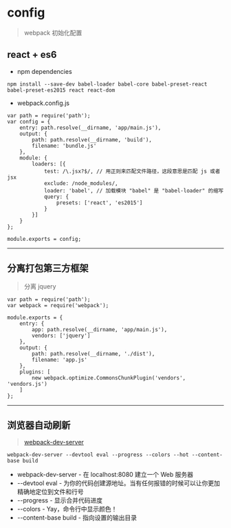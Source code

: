 # config
> webpack 初始化配置

## react + es6
* npm dependencies

`npm install --save-dev babel-loader babel-core babel-preset-react babel-preset-es2015 react react-dom`

* webpack.config.js

```
var path = require('path');
var config = {
    entry: path.resolve(__dirname, 'app/main.js'),
    output: {
        path: path.resolve(__dirname, 'build'),
        filename: 'bundle.js'
    },
    module: {
        loaders: [{
            test: /\.jsx?$/, // 用正则来匹配文件路径，这段意思是匹配 js 或者 jsx
            exclude: /node_modules/,
            loader: 'babel', // 加载模块 "babel" 是 "babel-loader" 的缩写
            query: {
                presets: ['react', 'es2015']
            }
        }]
    }
};

module.exports = config;
```

---

## 分离打包第三方框架
> 分离 jquery
```
var path = require('path');
var webpack = require('webpack');

module.exports = {
    entry: {
        app: path.resolve(__dirname, 'app/main.js'),
        vendors: ['jquery']
    },
    output: {
        path: path.resolve(__dirname, './dist'),
        filename: 'app.js'
    },
    plugins: [
        new webpack.optimize.CommonsChunkPlugin('vendors', 'vendors.js')
    ]
};
```

---

## 浏览器自动刷新
> [webpack-dev-server](http://fakefish.github.io/react-webpack-cookbook/Running-a-workflow.html)

`webpack-dev-server --devtool eval --progress --colors --hot --content-base build`

* webpack-dev-server - 在 localhost:8080 建立一个 Web 服务器
* --devtool eval - 为你的代码创建源地址。当有任何报错的时候可以让你更加精确地定位到文件和行号
* --progress - 显示合并代码进度
* --colors - Yay，命令行中显示颜色！
* --content-base build - 指向设置的输出目录